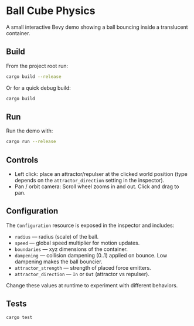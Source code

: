 # Ball Cube Physics

A small interactive Bevy demo showing a ball bouncing inside a translucent container.

## Build

From the project root run:

```bash
cargo build --release
```

Or for a quick debug build:

```bash
cargo build
```

## Run

Run the demo with:

```bash
cargo run --release
```

## Controls

- Left click: place an attractor/repulser at the clicked world position (type depends on the `attractor_direction` setting in the inspector).
- Pan / orbit camera: Scroll wheel zooms in and out. Click and drag to pan.

## Configuration

The `Configuration` resource is exposed in the inspector and includes:

- `radius` — radius (scale) of the ball.
- `speed` — global speed multiplier for motion updates.
- `boundaries` — xyz dimensions of the container.
- `dampening` — collision dampening (0..1) applied on bounce. Low dampening makes the ball bouncier.
- `attractor_strength` — strength of placed force emitters.
- `attractor_direction` — `In` or `Out` (attractor vs repulser).

Change these values at runtime to experiment with different behaviors.

## Tests

```bash
cargo test
```
